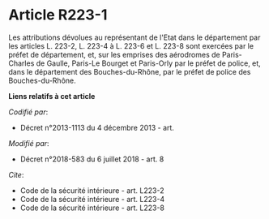 # Article R223-1

Les attributions dévolues au représentant de l'Etat dans le département par les articles L. 223-2, L. 223-4 à L. 223-6 et L.
223-8 sont exercées par le préfet de département, et, sur les emprises des aérodromes de Paris-Charles de Gaulle, Paris-Le
Bourget et Paris-Orly par le préfet de police, et, dans le département des Bouches-du-Rhône, par le préfet de police des
Bouches-du-Rhône.

**Liens relatifs à cet article**

_Codifié par_:

  - Décret n°2013-1113 du 4 décembre 2013 - art.

_Modifié par_:

  - Décret n°2018-583 du 6 juillet 2018 - art. 8

_Cite_:

  - Code de la sécurité intérieure - art. L223-2
  - Code de la sécurité intérieure - art. L223-4
  - Code de la sécurité intérieure - art. L223-8
